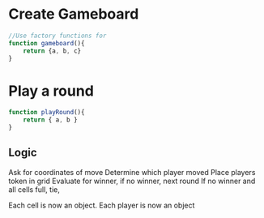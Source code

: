 # Create Gameboard
```js
//Use factory functions for
function gameboard(){
    return {a, b, c}
}
```

# Play a round
```js
function playRound(){
    return { a, b }
}
```

## Logic
Ask for coordinates of move
Determine which player moved
Place players token in grid
Evaluate for winner, if no winner, next round
If no winner and all cells full, tie,

Each cell is now an object.
Each player is now an object